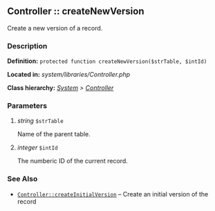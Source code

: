 
Controller :: createNewVersion
-------------------------------------------

Create a new version of a record.


### Description ###

**Definition:** `protected function createNewVersion($strTable, $intId)`

**Located in:** *system/libraries/Controller.php*

**Class hierarchy:** *[System](../System.php) > [Controller](../Controller.php)*


### Parameters ###

1. *string* `$strTable`

	Name of the parent table.

2. *integer* `$intId`

	The numberic ID of the current record.

### See Also ###

- [`Controller::createInitialVersion`](createInitialVersion.md) – Create an initial version of the record



